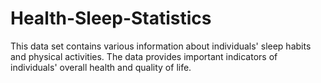 # Health-Sleep-Statistics
This data set contains various information about individuals' sleep habits and physical activities. The data provides important indicators of individuals' overall health and quality of life. 
